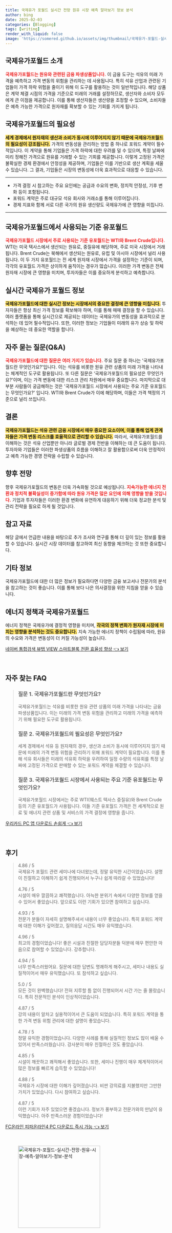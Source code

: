 ```yaml
---
title: 국제유가 포월드 실시간 전망 원유 시장 예측 알아보기 정보 분석
author: bing
date: 2025-02-03
categories: [Blogging]
tags: [writing]
render_with_liquid: false
image: 'https://somered.github.io/assets/img/thumbnail/국제유가-포월드-실시간-전망-원유-시장-예측-알아보기-정보-분석.webp'
---
```



<h2 id='국제유가포월드_소개'>국제유가포월드 소개</h2>

<p><b><span style="color: #ee2323;">국제유가포월드는 원유와 관련된 금융 파생상품입니다.</span></b> 이 금융 도구는 석유의 미래 가격을 예측하고 가격 변동의 위험을 관리하는 데 사용됩니다. 특히 석유 산업과 관련된 기업들이 가격 하락 위험을 줄이기 위해 이 도구를 활용하는 것이 일반적입니다. 해당 상품은 계약 체결 시점의 가격을 기준으로 미래의 거래를 설정하므로, 생산자와 소비자 모두에게 큰 이점을 제공합니다. 이를 통해 생산자들은 생산량을 조정할 수 있으며, 소비자들은 예측 가능한 가격으로 원자재를 확보할 수 있는 기회를 가지게 됩니다.</p>

<h2 id='필요성'>국제유가포월드의 필요성</h2>

<p><b><span style="background-color: #ffe066;">세계 경제에서 원자재의 생산과 소비가 동시에 이루어지지 않기 때문에 국제유가포월드의 필요성이 강조됩니다.</span></b> 가격의 변동성을 관리하는 방법 중 하나로 포워드 계약이 필수적입니다. 이 계약을 통해 기업들은 가격 하락에 대한 우려를 덜 수 있으며, 특정 날짜에 미리 정해진 가격으로 원유를 거래할 수 있는 기회를 제공합니다. 이렇게 고정된 가격은 불확실한 경제 환경에서 안정성을 제공하며, 기업들은 이를 기반으로 생산 계획을 세울 수 있습니다. 그 결과, 기업들은 시장의 변동성에 더욱 효과적으로 대응할 수 있습니다.</p>

<hr />

<ul>
    <li>가격 결정 시 참고하는 주요 요인에는 공급과 수요의 변화, 정치적 안정성, 기후 변화 등이 포함됩니다.</li>
    <li>포워드 계약은 주로 대규모 석유 회사와 거래소를 통해 이루어집니다.</li>
    <li>경제 지표와 함께 서로 다른 국가의 원유 생산량도 국제유가에 큰 영향을 미칩니다.</li>
</ul>

<hr />

<h2 id='기준유포월드'>국제유가포월드에서 사용되는 기준 유포월드</h2>

<p><b><span style="color: #ee2323;">국제유가포월드 시장에서 주로 사용되는 기준 유포월드는 WTI와 Brent Crude입니다.</span></b> WTI는 미국 텍사스에서 생산되는 원유로, 중질유에 해당하며, 주로 미국 시장에서 거래됩니다. Brent Crude는 북해에서 생산되는 원유로, 유럽 및 아시아 시장에서 널리 사용됩니다. 이 두 가지 유포월드는 전 세계 원자재 시장에서 가격을 설정하는 기준이 되며, 각각의 유포월드 가격은 상이하게 움직이는 경우가 많습니다. 이러한 가격 변동은 전체 원자재 시장에 큰 영향을 미치며, 투자자들은 이를 중요하게 분석하고 예측합니다.</p>

<h2 id='실시간_정보'>실시간 국제유가 포월드 정보</h2>

<p><b><span style="background-color: #ffe066;">국제유가포월드에 대한 실시간 정보는 시장에서의 중요한 결정에 큰 영향을 미칩니다.</span></b> 투자자들은 항상 최신 가격 정보를 확보해야 하며, 이를 통해 매매 결정을 할 수 있습니다. 여러 플랫폼을 통해 실시간으로 제공되는 데이터는 국제유가의 변동성을 효과적으로 분석하는 데 있어 필수적입니다. 또한, 이러한 정보는 기업들이 미래의 유가 상승 및 하락을 예상하는 데 중요한 역할을 합니다.</p>

<h2 id='QNA'>자주 묻는 질문(Q&A)</h2>

<p><b><span style="color: #ee2323;">국제유가포월드에 대한 질문은 여러 가지가 있습니다.</span></b> 주요 질문 중 하나는 '국제유가포월드란 무엇인가요?'입니다. 이는 석유를 비롯한 원유 관련 상품의 미래 가격을 나타내는 체계적인 도구로 활용됩니다. 또 다른 질문은 ‘국제유가포월드의 필요성은 무엇인가요?'이며, 이는 가격 변동에 대한 리스크 관리 차원에서 매우 중요합니다. 마지막으로 대부분 사람들이 궁금해하는 것은 '국제유가포월드 시장에서 사용되는 주요 기준 유포월드는 무엇인가요?' 입니다. WTI와 Brent Crude가 이에 해당하며, 이들은 가격 책정의 기준으로 널리 쓰입니다.</p>

<h2 id='결론'>결론</h2>

<p><b><span style="background-color: #ffe066;">국제유가포월드는 석유 관련 금융 시장에서 매우 중요한 요소이며, 이를 통해 업계 관계자들은 가격 변동 리스크를 효율적으로 관리할 수 있습니다.</span></b> 따라서, 국제유가포월드를 이해하는 것은 석유 산업뿐만 아니라 글로벌 경제 전반을 이해하는 데 큰 도움이 됩니다. 투자자와 기업들은 이러한 파생상품의 흐름을 이해하고 잘 활용함으로써 더욱 안정적이고 예측 가능한 경영 전략을 수립할 수 있습니다.</p>

<h2 id='향후_전망'>향후 전망</h2>

<p>향후 국제유가포월드의 변동은 더욱 가속화될 것으로 예상됩니다. <b><span style="color: #ee2323;">지속가능한 에너지 전환과 정치적 불확실성이 증가함에 따라 원유 가격은 많은 요인에 의해 영향을 받을 것입니다.</span></b> 기업과 투자자들은 이러한 환경 변화에 유연하게 대응하기 위해 더욱 정교한 분석 및 관리 전략을 필요로 하게 될 것입니다.</p>

<h2 id='참고_자료'>참고 자료</h2>

<p>해당 글에서 언급한 내용을 바탕으로 추가 조사와 연구를 통해 더 깊이 있는 정보를 활용할 수 있습니다. 실시간 시장 데이터를 참고하여 최신 동향을 체크하는 것 또한 중요합니다.</p>

<h2 id='기타_정보'>기타 정보</h2>

<p>국제유가포월드에 대한 더 많은 정보가 필요하다면 다양한 금융 보고서나 전문가의 분석을 참고하는 것이 좋습니다. 이를 통해 보다 나은 의사결정을 위한 지침을 얻을 수 있습니다.</p>

<h2 id='에너지_정책'>에너지 정책과 국제유가포월드</h2>

<p>에너지 정책은 국제유가에 결정적 영향을 미치며, <b><span style="background-color: #ffe066;">각국의 정책 변화가 원자재 시장에 미치는 영향을 분석하는 것도 중요합니다.</span></b> 지속 가능한 에너지 정책이 수립됨에 따라, 원유의 수요와 가격은 변동성이 더 커질 가능성이 높습니다.</p>


<p><a class="click-button" title="네이버 통합검색 뷰탭 VIEW 스마트블록 전환 효율성 향상" href="https://somered.github.io/posts/%EB%84%A4%EC%9D%B4%EB%B2%84-%ED%86%B5%ED%95%A9%EA%B2%80%EC%83%89-%EB%B7%B0%ED%83%AD-VIEW-%EC%8A%A4%EB%A7%88%ED%8A%B8%EB%B8%94%EB%A1%9D-%EC%A0%84%ED%99%98-%ED%9A%A8%EC%9C%A8%EC%84%B1-%ED%96%A5%EC%83%81/" rel="dofollow">네이버 통합검색 뷰탭 VIEW 스마트블록 전환 효율성 향상 👈 보기</a></p><br>
<h2 id='자주_찾는_FAQ'>자주 찾는 FAQ</h2>
<div itemscope="" itemtype="https://schema.org/FAQPage"> 
<blockquote> 
<div itemscope="" itemprop="mainEntity" itemtype="https://schema.org/Question"> 
<h3 itemprop="name">질문 1. 국제유가포월드란 무엇인가요?</h3> 
<div itemscope="" itemprop="acceptedAnswer" itemtype="https://schema.org/Answer"> 
<span itemprop="text"> 
<p>국제유가포월드는 석유를 비롯한 원유 관련 상품의 미래 가격을 나타내는 금융 파생상품입니다. 이는 미래의 가격 변동 위험을 관리하고 미래의 가격을 예측하기 위해 필요한 도구로 활용됩니다.</p> 
</span> 
</div> 
</div> 
<div itemscope="" itemprop="mainEntity" itemtype="https://schema.org/Question"> 
<h3 itemprop="name">질문 2. 국제유가포월드의 필요성은 무엇인가요?</h3> 
<div itemscope="" itemprop="acceptedAnswer" itemtype="https://schema.org/Answer"> 
<span itemprop="text"> 
<p>세계 경제에서 석유 등 원자재의 경우, 생산과 소비가 동시에 이루어지지 않기 때문에 미래의 가격 변동 위험을 관리하기 위해 포워드 계약이 필요합니다. 이를 통해 석유 회사들은 미래의 석유회 하락을 우려하여 일정 수량의 석유회를 특정 날짜에 고정된 가격으로 판매할 수 있는 포워드 계약을 체결할 수 있습니다.</p> 
</span> 
</div> 
</div> 
<div itemscope="" itemprop="mainEntity" itemtype="https://schema.org/Question"> 
<h3 itemprop="name">질문 3. 국제유가포월드 시장에서 사용되는 주요 기준 유포월드는 무엇인가요?</h3> 
<div itemscope="" itemprop="acceptedAnswer" itemtype="https://schema.org/Answer"> 
<span itemprop="text"> 
<p>국제유가포월드 시장에서는 주로 WTI(웨스트 텍사스 중질유)와 Brent Crude 등의 기준 유포월드가 사용됩니다. 이들 기준 유포월드 가격은 전 세계적으로 원료 및 에너지 관련 상품 및 서비스의 가격 결정에 영향을 줍니다.</p> 
</span> 
</div> 
</div> 
</blockquote> 
</div>
<p><a class="click-button" title="우리카드 PC 앱 다운로드 손쉽게" href="https://somered.github.io/posts/%EC%9A%B0%EB%A6%AC%EC%B9%B4%EB%93%9C-PC-%EC%95%B1-%EB%8B%A4%EC%9A%B4%EB%A1%9C%EB%93%9C-%EC%86%90%EC%89%BD%EA%B2%8C/" rel="dofollow">우리카드 PC 앱 다운로드 손쉽게 👈 보기</a></p><br>
<h2 id='후기'>후기</h2>
<div itemscope itemtype="https://schema.org/Product">
  <blockquote>
  <div itemprop="review" itemscope itemtype="https://schema.org/Review">
      <div itemprop="reviewRating" itemscope itemtype="https://schema.org/Rating"> <span itemprop="ratingValue">4.86</span> / <span itemprop="bestRating">5</span> </div>
      <span itemprop="reviewBody">국제유가 포월드 관련 세미나에 다녀왔는데, 정말 유익한 시간이었습니다. 설명이 친절하고 이해하기 쉽게 진행되어서 누구나 쉽게 따라갈 수 있었습니다!</span>
  </div>
  <br>
  <div itemprop="review" itemscope itemtype="https://schema.org/Review">
      <div itemprop="reviewRating" itemscope itemtype="https://schema.org/Rating"> <span itemprop="ratingValue">4.76</span> / <span itemprop="bestRating">5</span> </div>
      <span itemprop="reviewBody">시설이 매우 깔끔하고 쾌적했습니다. 아늑한 분위기 속에서 다양한 정보를 얻을 수 있어서 좋았습니다. 앞으로도 이런 기회가 있으면 참여하고 싶습니다.</span>
  </div>
  <br>
  <div itemprop="review" itemscope itemtype="https://schema.org/Review">
      <div itemprop="reviewRating" itemscope itemtype="https://schema.org/Rating"> <span itemprop="ratingValue">4.93</span> / <span itemprop="bestRating">5</span> </div>
      <span itemprop="reviewBody">전문가 분들이 자세히 설명해주셔서 내용이 너무 좋았습니다. 특히 포워드 계약에 대한 이해가 깊어졌고, 질의응답 시간도 매우 유익했습니다.</span>
  </div>
  <br>
  <div itemprop="review" itemscope itemtype="https://schema.org/Review">
      <div itemprop="reviewRating" itemscope itemtype="https://schema.org/Rating"> <span itemprop="ratingValue">4.96</span> / <span itemprop="bestRating">5</span> </div>
      <span itemprop="reviewBody">최고의 경험이었습니다! 좋은 시설과 친절한 담당자분들 덕분에 매우 편안한 마음으로 참여할 수 있었습니다. 강추합니다.</span>
  </div>
  <br>
  <div itemprop="review" itemscope itemtype="https://schema.org/Review">
      <div itemprop="reviewRating" itemscope itemtype="https://schema.org/Rating"> <span itemprop="ratingValue">4.94</span> / <span itemprop="bestRating">5</span> </div>
      <span itemprop="reviewBody">너무 만족스러웠어요. 질문에 대한 답변도 명쾌하게 해주시고, 세미나 내용도 실질적이어서 매우 유익했습니다. 또 참석하고 싶습니다.</span>
  </div>
  <br>
  <div itemprop="review" itemscope itemtype="https://schema.org/Review">
      <div itemprop="reviewRating" itemscope itemtype="https://schema.org/Rating"> <span itemprop="ratingValue">5.0</span> / <span itemprop="bestRating">5</span> </div>
      <span itemprop="reviewBody">모든 것이 완벽했습니다! 전혀 지루할 틈 없이 진행되어서 시간 가는 줄 몰랐습니다. 특히 전문적인 분석이 인상적이었습니다.</span>
  </div>
  <br>
  <div itemprop="review" itemscope itemtype="https://schema.org/Review">
      <div itemprop="reviewRating" itemscope itemtype="https://schema.org/Rating"> <span itemprop="ratingValue">4.87</span> / <span itemprop="bestRating">5</span> </div>
      <span itemprop="reviewBody">강의 내용이 알차고 실용적이어서 큰 도움이 되었습니다. 특히 포워드 계약을 통한 가격 변동 위험 관리에 대한 설명이 좋았습니다.</span>
  </div>
  <br>
  <div itemprop="review" itemscope itemtype="https://schema.org/Review">
      <div itemprop="reviewRating" itemscope itemtype="https://schema.org/Rating"> <span itemprop="ratingValue">4.78</span> / <span itemprop="bestRating">5</span> </div>
      <span itemprop="reviewBody">정말 유익한 경험이었습니다. 다양한 사례를 통해 실질적인 정보도 많이 배울 수 있어서 만족스러웠습니다. 강사분이 매우 친절하신 것도 좋았습니다.</span>
  </div>
  <br>
  <div itemprop="review" itemscope itemtype="https://schema.org/Review">
      <div itemprop="reviewRating" itemscope itemtype="https://schema.org/Rating"> <span itemprop="ratingValue">4.85</span> / <span itemprop="bestRating">5</span> </div>
      <span itemprop="reviewBody">시설이 깨끗하고 쾌적해서 좋았습니다. 또한, 세미나 진행이 매우 체계적이어서 많은 정보를 빠르게 습득할 수 있었습니다!</span>
  </div>
  <br>
  <div itemprop="review" itemscope itemtype="https://schema.org/Review">
      <div itemprop="reviewRating" itemscope itemtype="https://schema.org/Rating"> <span itemprop="ratingValue">4.88</span> / <span itemprop="bestRating">5</span> </div>
      <span itemprop="reviewBody">국제유가 시장에 대한 이해가 깊어졌습니다. 비싼 강의료를 지불했지만 그만한 가치가 있었습니다. 다시 참여하고 싶습니다.</span>
  </div>
  <br>
  <div itemprop="review" itemscope itemtype="https://schema.org/Review">
      <div itemprop="reviewRating" itemscope itemtype="https://schema.org/Rating"> <span itemprop="ratingValue">4.87</span> / <span itemprop="bestRating">5</span> </div>
      <span itemprop="reviewBody">이런 기회가 자주 있었으면 좋겠습니다. 정보가 풍부하고 전문가와의 만남이 유익했습니다. 아주 만족스러운 경험이었습니다!</span>
  </div>
  </blockquote>
</div>
<p><a class="click-button" title="FC온라인 피파온라인4 PC 다운로드 즉시 가능" href="https://somered.github.io/posts/FC%EC%98%A8%EB%9D%BC%EC%9D%B8-%ED%94%BC%ED%8C%8C%EC%98%A8%EB%9D%BC%EC%9D%B84-PC-%EB%8B%A4%EC%9A%B4%EB%A1%9C%EB%93%9C-%EC%A6%89%EC%8B%9C-%EA%B0%80%EB%8A%A5/" rel="dofollow">FC온라인 피파온라인4 PC 다운로드 즉시 가능 👈 보기</a></p><br>
<figure class="image"><img src="https://somered.github.io/assets/img/thumbnail/국제유가-포월드-실시간-전망-원유-시장-예측-알아보기-정보-분석.webp" alt="국제유가-포월드-실시간-전망-원유-시장-예측-알아보기-정보-분석" width="256" height="256"></figure>